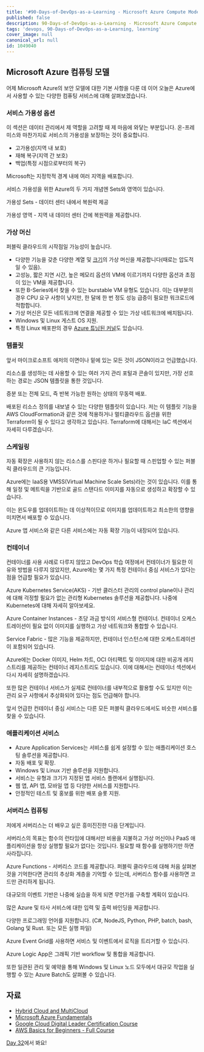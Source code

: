 ```yaml
---
title: '#90-Days-of-DevOps-as-a-Learning - Microsoft Azure Compute Models - Day 31'
published: false
description: 90-Days-of-DevOps-as-a-Learning - Microsoft Azure Compute Models
tags: 'devops, 90-Days-of-DevOps-as-a-Learning, learning'
cover_image: null
canonical_url: null
id: 1049040
---
```


## Microsoft Azure 컴퓨팅 모델

어제 Microsoft Azure의 보안 모델에 대한 기본 사항을 다룬 데 이어 오늘은 Azure에서 사용할 수 있는 다양한 컴퓨팅 서비스에 대해 살펴보겠습니다.

### 서비스 가용성 옵션

이 섹션은 데이터 관리에서 제 역할을 고려할 때 제 마음에 와닿는 부분입니다. 온-프레미스와 마찬가지로 서비스의 가용성을 보장하는 것이 중요합니다.

- 고가용성(지역 내 보호)
- 재해 복구(지역 간 보호)
- 백업(특정 시점으로부터의 복구)

Microsoft는 지정학적 경계 내에 여러 지역을 배포합니다.

서비스 가용성을 위한 Azure의 두 가지 개념엔 Sets와 영역이 있습니다.

가용성 Sets - 데이터 센터 내에서 복원력 제공

가용성 영역 - 지역 내 데이터 센터 간에 복원력을 제공합니다.

### 가상 머신

퍼블릭 클라우드의 시작점일 가능성이 높습니다.

- 다양한 기능을 갖춘 다양한 계열 및 [크기](https://docs.microsoft.com/en-us/azure/virtual-machines/sizes)의 가상 머신을 제공합니다(때로는 압도적일 수 있음).
- 고성능, 짧은 지연 시간, 높은 메모리 옵션의 VM에 이르기까지 다양한 옵션과 초점이 있는 VM을 제공합니다.
- 또한 B-Series에서 찾을 수 있는 burstable VM 유형도 있습니다. 이는 대부분의 경우 CPU 요구 사항이 낮지만, 한 달에 한 번 정도 성능 급증이 필요한 워크로드에 적합합니다.
- 가상 머신은 모든 네트워크에 연결을 제공할 수 있는 가상 네트워크에 배치됩니다.
- Windows 및 Linux 게스트 OS 지원.
- 특정 Linux 배포판의 경우 [Azure 튜닝된 커널](https://docs.microsoft.com/en-us/azure/virtual-machines/linux/endorsed-distros#azure-tuned-kernels)도 있습니다.

### 템플릿

앞서 마이크로소프트 애저의 이면이나 밑에 있는 모든 것이 JSON이라고 언급했습니다.

리소스를 생성하는 데 사용할 수 있는 여러 가지 관리 포털과 콘솔이 있지만, 가장 선호하는 경로는 JSON 템플릿을 통한 것입니다.

증분 또는 전체 모드, 즉 반복 가능한 원하는 상태의 무동력 배포.

배포된 리소스 정의를 내보낼 수 있는 다양한 템플릿이 있습니다. 저는 이 템플릿 기능을 AWS CloudFormation과 같은 것에 적용하거나 멀티클라우드 옵션을 위한 Terraform이 될 수 있다고 생각하고 있습니다. Terraform에 대해서는 IaC 섹션에서 자세히 다루겠습니다.

### 스케일링

자동 확장은 사용하지 않는 리소스를 스핀다운 하거나 필요할 때 스핀업할 수 있는 퍼블릭 클라우드의 큰 기능입니다.

Azure에는 IaaS용 VMSS(Virtual Machine Scale Sets)라는 것이 있습니다. 이를 통해 일정 및 메트릭을 기반으로 골드 스탠다드 이미지를 자동으로 생성하고 확장할 수 있습니다.

이는 윈도우를 업데이트하는 데 이상적이므로 이미지를 업데이트하고 최소한의 영향을 미치면서 배포할 수 있습니다.

Azure 앱 서비스와 같은 다른 서비스에는 자동 확장 기능이 내장되어 있습니다.

### 컨테이너

컨테이너를 사용 사례로 다루지 않았고 DevOps 학습 여정에서 컨테이너가 필요한 이유와 방법을 다루지 않았지만, Azure에는 몇 가지 특정 컨테이너 중심 서비스가 있다는 점을 언급할 필요가 있습니다.

Azure Kubernetes Service(AKS) - 기반 클러스터 관리의 control plane이나 관리에 대해 걱정할 필요가 없는 관리형 Kubernetes 솔루션을 제공합니다. 나중에 Kubernetes에 대해 자세히 알아보세요.

Azure Container Instances - 초당 과금 방식의 서비스형 컨테이너. 컨테이너 오케스트레이션이 필요 없이 이미지를 실행하고 가상 네트워크와 통합할 수 있습니다.

Service Fabric - 많은 기능을 제공하지만, 컨테이너 인스턴스에 대한 오케스트레이션이 포함되어 있습니다.

Azure에는 Docker 이미지, Helm 차트, OCI 아티팩트 및 이미지에 대한 비공개 레지스트리를 제공하는 컨테이너 레지스트리도 있습니다. 이에 대해서는 컨테이너 섹션에서 다시 자세히 설명하겠습니다.

또한 많은 컨테이너 서비스가 실제로 컨테이너를 내부적으로 활용할 수도 있지만 이는 관리 요구 사항에서 추상화되어 있다는 점도 언급해야 합니다.

앞서 언급한 컨테이너 중심 서비스는 다른 모든 퍼블릭 클라우드에서도 비슷한 서비스를 찾을 수 있습니다.

### 애플리케이션 서비스

- Azure Application Services는 서비스를 쉽게 설정할 수 있는 애플리케이션 호스팅 솔루션을 제공합니다.
- 자동 배포 및 확장.
- Windows 및 Linux 기반 솔루션을 지원합니다.
- 서비스는 유형과 크기가 지정된 앱 서비스 플랜에서 실행됩니다.
- 웹 앱, API 앱, 모바일 앱 등 다양한 서비스를 지원합니다.
- 안정적인 테스트 및 홍보를 위한 배포 슬롯 지원.

### 서버리스 컴퓨팅

저에게 서버리스는 더 배우고 싶은 흥미진진한 다음 단계입니다.

서버리스의 목표는 함수의 런타임에 대해서만 비용을 지불하고 가상 머신이나 PaaS 애플리케이션을 항상 실행할 필요가 없다는 것입니다. 필요할 때 함수를 실행하기만 하면 사라집니다.

Azure Functions - 서버리스 코드를 제공합니다. 퍼블릭 클라우드에 대해 처음 살펴본 것을 기억한다면 관리의 추상화 계층을 기억할 수 있는데, 서버리스 함수를 사용하면 코드만 관리하게 됩니다.

대규모의 이벤트 기반은 나중에 실습을 하게 되면 무언가를 구축할 계획이 있습니다.

많은 Azure 및 타사 서비스에 대한 입력 및 출력 바인딩을 제공합니다.

다양한 프로그래밍 언어를 지원합니다. (C#, NodeJS, Python, PHP, batch, bash, Golang 및 Rust. 또는 모든 실행 파일)

Azure Event Grid를 사용하면 서비스 및 이벤트에서 로직을 트리거할 수 있습니다.

Azure Logic App은 그래픽 기반 workflow 및 통합을 제공합니다.

또한 일관된 관리 및 예약을 통해 Windows 및 Linux 노드 모두에서 대규모 작업을 실행할 수 있는 Azure Batch도 살펴볼 수 있습니다.

## 자료

- [Hybrid Cloud and MultiCloud](https://www.youtube.com/watch?v=qkj5W98Xdvw)
- [Microsoft Azure Fundamentals](https://www.youtube.com/watch?v=NKEFWyqJ5XA&list=WL&index=130&t=12s)
- [Google Cloud Digital Leader Certification Course](https://www.youtube.com/watch?v=UGRDM86MBIQ&list=WL&index=131&t=10s)
- [AWS Basics for Beginners - Full Course](https://www.youtube.com/watch?v=ulprqHHWlng&t=5352s)

[Day 32](day32.md)에서 봐요!
